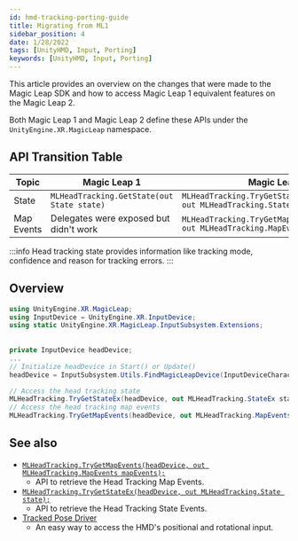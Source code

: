 ```yaml
---
id: hmd-tracking-porting-guide
title: Migrating from ML1
sidebar_position: 4
date: 1/28/2022
tags: [UnityHMD, Input, Porting]
keywords: [UnityHMD, Input, Porting]
---
```


This article provides an overview on the changes that were made to the Magic Leap SDK and how to access Magic Leap 1 equivalent features on the Magic Leap 2.

Both Magic Leap 1 and Magic Leap 2 define these APIs under the `UnityEngine.XR.MagicLeap` namespace.

## API Transition Table

|Topic | Magic Leap 1 | Magic Leap 2|
|---------------| --------------  | --------------|
|State |`MLHeadTracking.GetState(out State state)`|`MLHeadTracking.TryGetStateEx(headDevice, out MLHeadTracking.State state);`|
|Map Events |Delegates were exposed but didn't work|`MLHeadTracking.TryGetMapEvents(headDevice, out MLHeadTracking.MapEvents mapEvents);`|

:::info
Head tracking state provides information like tracking mode, confidence and reason for tracking errors.
:::

## Overview

```csharp
using UnityEngine.XR.MagicLeap;
using InputDevice = UnityEngine.XR.InputDevice;
using static UnityEngine.XR.MagicLeap.InputSubsystem.Extensions;
 
 
private InputDevice headDevice;
...
// Initialize headDevice in Start() or Update()
headDevice = InputSubsystem.Utils.FindMagicLeapDevice(InputDeviceCharacteristics.HeadMounted | InputDeviceCharacteristics.TrackedDevice);

// Access the head tracking state
MLHeadTracking.TryGetStateEx(headDevice, out MLHeadTracking.StateEx state);
// Access the head tracking map events
MLHeadTracking.TryGetMapEvents(headDevice, out MLHeadTracking.MapEvents mapEvents);
```

## See also

- [`MLHeadTracking.TryGetMapEvents(headDevice, out MLHeadTracking.MapEvents mapEvents);`](/versioned_docs/version-02-Aug-2023/unity-api/api/UnityEngine.XR.MagicLeap/InputSubsystem/Extensions/MLHeadTracking/UnityEngine.XR.MagicLeap.InputSubsystem.Extensions.MLHeadTracking.md)
  - API to retrieve the Head Tracking Map Events.
- [`MLHeadTracking.TryGetStateEx(headDevice, out MLHeadTracking.State state);`](/versioned_docs/version-02-Aug-2023/unity-api/api/UnityEngine.XR.MagicLeap/InputSubsystem/Extensions/MLHeadTracking/UnityEngine.XR.MagicLeap.InputSubsystem.Extensions.MLHeadTracking.md)
  - API to retrieve the Head Tracking State Events.
- [Tracked Pose Driver](/versioned_docs/version-02-Aug-2023/guides/unity/input/head-tracking/tracked-pose-driver-hmd.md)
  - An easy way to access the HMD's positional and rotational input.

